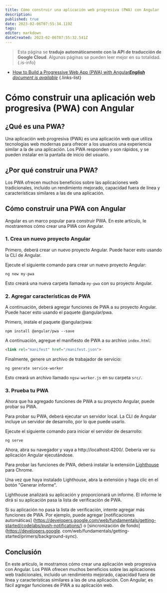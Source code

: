 ```yaml
---
title: Cómo construir una aplicación web progresiva (PWA) con Angular
description: 
published: true
date: 2023-02-06T07:55:34.119Z
tags: 
editor: markdown
dateCreated: 2023-02-06T07:55:32.541Z
---
```


> Esta página se **tradujo automáticamente con la API de traducción de Google Cloud**.
Algunas páginas se pueden leer mejor en su totalidad.{.is-info}



- [How to Build a Progressive Web App (PWA) with Angular***English** document is available*](/en/Knowledge-base/Common/how-to-build-a-progressive-web-app-pwa-with-angular)
{.links-list}


# Cómo construir una aplicación web progresiva (PWA) con Angular

## ¿Qué es una PWA?

Una aplicación web progresiva (PWA) es una aplicación web que utiliza tecnologías web modernas para ofrecer a los usuarios una experiencia similar a la de una aplicación. Los PWA responden y son rápidos, y se pueden instalar en la pantalla de inicio del usuario.

## ¿Por qué construir una PWA?

Los PWA ofrecen muchos beneficios sobre las aplicaciones web tradicionales, incluido un rendimiento mejorado, capacidad fuera de línea y características similares a las de una aplicación.

## Cómo construir una PWA con Angular

Angular es un marco popular para construir PWA. En este artículo, le mostraremos cómo crear una PWA con Angular.

### 1. Crea un nuevo proyecto Angular

Primero, deberá crear un nuevo proyecto Angular. Puede hacer esto usando la CLI de Angular.

Ejecute el siguiente comando para crear un nuevo proyecto Angular:

```
ng new my-pwa
```

Esto creará una nueva carpeta llamada `my-pwa` con su proyecto Angular.

### 2. Agregar características de PWA

A continuación, deberá agregar funciones de PWA a su proyecto Angular. Puede hacer esto usando el paquete @angular/pwa.

Primero, instale el paquete @angular/pwa:

```
npm install @angular/pwa --save
```

A continuación, agregue el manifiesto de PWA a su archivo `index.html`:

```html
<link rel="manifest" href="/manifest.json">
```

Finalmente, genere un archivo de trabajador de servicio:

```
ng generate service-worker
```

Esto creará un archivo llamado `ngsw-worker.js` en su carpeta `src/`.

### 3. Prueba tu PWA

Ahora que ha agregado funciones de PWA a su proyecto Angular, puede probar su PWA.

Para probar su PWA, deberá ejecutar un servidor local. La CLI de Angular incluye un servidor de desarrollo, por lo que puede usarlo.

Ejecute el siguiente comando para iniciar el servidor de desarrollo:

```
ng serve
```

Ahora, abra su navegador y vaya a http://localhost:4200/. Debería ver su aplicación Angular ejecutándose.

Para probar las funciones de PWA, deberá instalar la extensión [Lighthouse](https://developers.google.com/web/tools/lighthouse/) para Chrome.

Una vez que haya instalado Lighthouse, abra la extensión y haga clic en el botón "Generar informe".

Lighthouse analizará su aplicación y proporcionará un informe. El informe le dirá si su aplicación pasa la lista de verificación de PWA.

Si su aplicación no pasa la lista de verificación, intente agregar más funciones de PWA. Por ejemplo, puede agregar [notificaciones automáticas] (https://developers.google.com/web/fundamentals/getting-started/codelabs/push-notifications/) o [sincronización de fondo] (https://developers.google. com/web/fundamentals/getting-started/primers/background-sync).

## Conclusión

En este artículo, le mostramos cómo crear una aplicación web progresiva con Angular. Los PWA ofrecen muchos beneficios sobre las aplicaciones web tradicionales, incluido un rendimiento mejorado, capacidad fuera de línea y características similares a las de una aplicación. Con Angular, es fácil agregar funciones de PWA a su aplicación web.